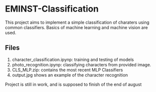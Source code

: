 # EMINST-Classification
This project aims to implement a simple classification of charaters using common classifiers. Basics of machine learning and machine vision are used.
## Files
1. character_classification.ipynp: training and testing of models
2. photo_recognition.ipynp: classifying characters from provided image.
3. CLS_MLP.zip: contains the most recent MLP Classifiers
4. output.jpg shows an example of the character recognition

Project is still in work, and is supposed to finish of the end of august
